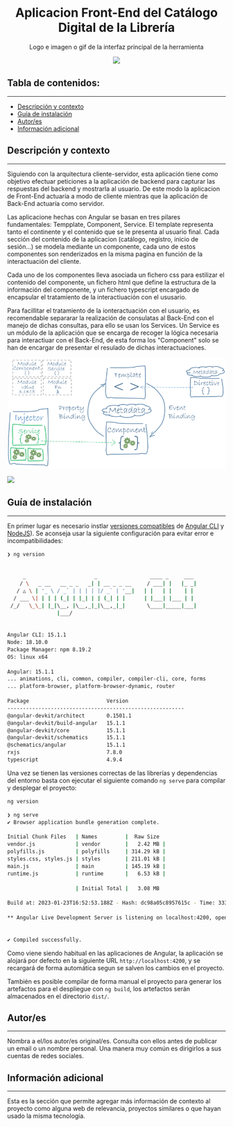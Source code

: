 <h1 align="center">Aplicacion Front-End del Catálogo Digital  de la Librería</h1>
<p align="center"> Logo e imagen o gif de la interfaz principal de la herramienta</p>
<p align="center"><img src="https://files.logoscdn.com/v1/assets/13817708/optimized"/></p> 


## Tabla de contenidos:

---

- [Descripción y contexto](#descripción-y-contexto)
- [Guía de instalación](#guía-de-instalación)
- [Autor/es](#autores)
- [Información adicional](#información-adicional)

## Descripción y contexto
---

Siguiendo con la arquitectura cliente-servidor, esta aplicación tiene como objetivo efectuar peticiones a la aplicación de backend para capturar las respuestas del backend y mostrarla al usuario. De este modo la aplicacion de Front-End actuaría a modo de cliente mientras que la aplicación de Back-End actuaría como servidor.

Las aplicacione hechas con Angular se basan en tres pilares fundamentales: Tempplate, Component, Service. El template representa tanto el continente y el contenido que se le presenta al usuario final. Cada sección del contenido de la aplicacion (catálogo, registro, inicio de sesión...) se modela mediante un componente, cada uno de estos componentes son renderizados en la misma pagina en función de la interactuación del cliente. 

Cada uno de los componentes lleva asociada un fichero css para estilizar el contenido del componente, un fichero html que define la estructura de la información del componente, y un fichero typescript encargado de encapsular el tratamiento de la interactiuación con el ususario.

Para facillitar el tratamiento de la ionteractuación con el usuario, es recomendable separarar la realización de consulatas al Back-End con el manejo de dichas consultas, para ello se usan los Services. Un Service es un módulo de la aplicación que se encarga de recoger la lógica necesaria para interactiuar con el Back-End, de esta forma los "Component" solo se han de encargar de presentar el resulado de dichas interactuaciones.


![](./demo/AngularArch.png)

![](./demo/Screencast%20from%202023-01-24%2013-00-19.gif)

## Guía de instalación
---

En primer lugar es necesario instlar [versiones compatibles](https://angular.io/cli) de [Angular CLI](https://angular.io/cli) y [NodeJS](https://nodejs.org/en/download/)). Se aconseja usar la siguiente configuración para evitar error e incompatibilidades:

```sh { background=true }
❯ ng version


     _                      _                 ____ _     ___
    / \   _ __   __ _ _   _| | __ _ _ __     / ___| |   |_ _|
   / △ \ | '_ \ / _` | | | | |/ _` | '__|   | |   | |    | |
  / ___ \| | | | (_| | |_| | | (_| | |      | |___| |___ | |
 /_/   \_\_| |_|\__, |\__,_|_|\__,_|_|       \____|_____|___|
                |___/
    

Angular CLI: 15.1.1
Node: 18.10.0
Package Manager: npm 8.19.2
OS: linux x64

Angular: 15.1.1
... animations, cli, common, compiler, compiler-cli, core, forms
... platform-browser, platform-browser-dynamic, router

Package                         Version
---------------------------------------------------------
@angular-devkit/architect       0.1501.1
@angular-devkit/build-angular   15.1.1
@angular-devkit/core            15.1.1
@angular-devkit/schematics      15.1.1
@schematics/angular             15.1.1
rxjs                            7.8.0
typescript                      4.9.4
```

Una vez se tienen las versiones correctas de las librerías y dependencias del entorno basta con ejecutar el siguiente comando `ng serve` para compilar y desplegar el proyecto:

```sh {background=true}
ng version
```

```sh { background=true }
❯ ng serve
✔ Browser application bundle generation complete.

Initial Chunk Files   | Names         |  Raw Size
vendor.js             | vendor        |   2.42 MB | 
polyfills.js          | polyfills     | 314.29 kB | 
styles.css, styles.js | styles        | 211.01 kB | 
main.js               | main          | 145.19 kB | 
runtime.js            | runtime       |   6.53 kB | 

                      | Initial Total |   3.08 MB

Build at: 2023-01-23T16:52:53.188Z - Hash: dc98a05c8957615c - Time: 3331ms

** Angular Live Development Server is listening on localhost:4200, open your browser on http://localhost:4200/ **


✔ Compiled successfully.
```

Como viene siendo habitual en las aplicaciones de Angular, la aplicación se alojará por defecto en la siguiente URL `http://localhost:4200`, y se recargará de forma automática segun se salven los cambios en el proyecto.

También es posible compilar de forma manual el proyecto para generar los artefactos para el despliegue con `ng build`, los artefactos serán almacenados en el directorio `dist/`.

## Autor/es

---

Nombra a el/los autor/es original/es. Consulta con ellos antes de publicar un email o un nombre personal. Una manera muy común es dirigirlos a sus cuentas de redes sociales.

## Información adicional

---

Esta es la sección que permite agregar más información de contexto al proyecto como alguna web de relevancia, proyectos similares o que hayan usado la misma tecnología.
